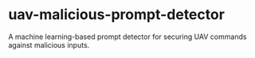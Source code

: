 # uav-malicious-prompt-detector
A machine learning-based prompt detector for securing UAV commands against malicious inputs.
